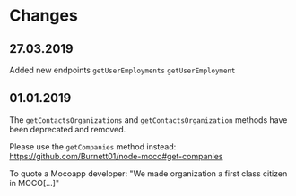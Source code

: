 # Changes

## 27.03.2019

Added new endpoints `getUserEmployments` `getUserEmployment`

## 01.01.2019

The ``getContactsOrganizations`` and ``getContactsOrganization`` methods have been deprecated and removed.

Please use the ``getCompanies`` method instead: https://github.com/Burnett01/node-moco#get-companies

To quote a Mocoapp developer: "We made organization a first class citizen in MOCO[...]"

